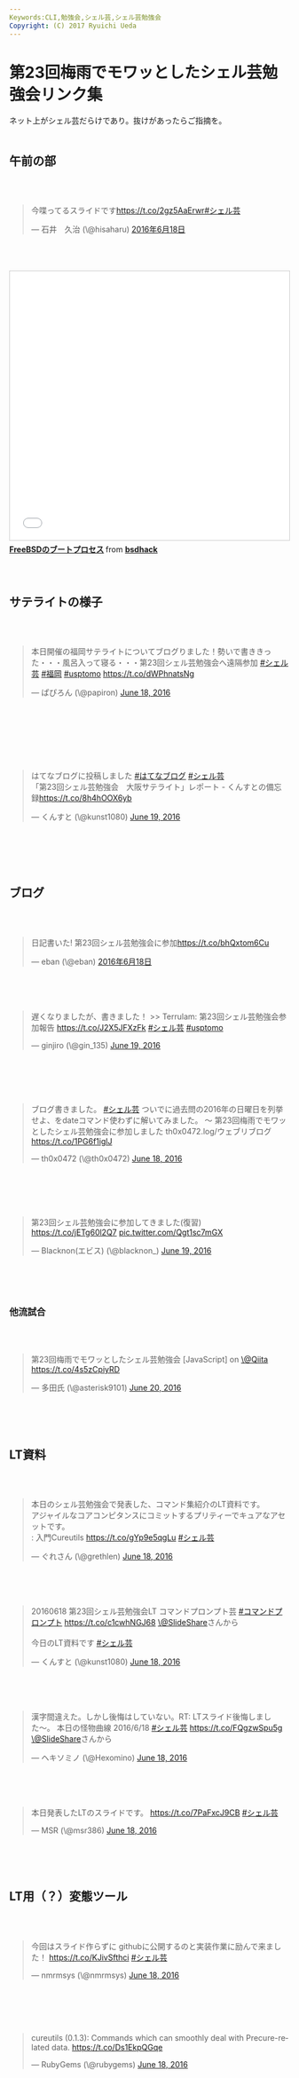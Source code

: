 ```yaml
---
Keywords:CLI,勉強会,シェル芸,シェル芸勉強会
Copyright: (C) 2017 Ryuichi Ueda
---
```


# 第23回梅雨でモワッとしたシェル芸勉強会リンク集
ネット上がシェル芸だらけであり。抜けがあったらご指摘を。<br />
<br />
<h2>午前の部</h2><br />
<br />
<blockquote class="twitter-tweet" data-lang="ja"><p lang="ja" dir="ltr">今喋ってるスライドです<a href="https://t.co/2gz5AaErwr">https://t.co/2gz5AaErwr</a><a href="https://twitter.com/hashtag/%E3%82%B7%E3%82%A7%E3%83%AB%E8%8A%B8?src=hash">#シェル芸</a></p>&mdash; 石井　久治 (\@hisaharu) <a href="https://twitter.com/hisaharu/status/743992510414913536">2016年6月18日</a></blockquote><br />
<script async src="//platform.twitter.com/widgets.js" charset="utf-8"></script><br />
<br />
<iframe src="//www.slideshare.net/slideshow/embed_code/key/13Z0NsyXGzmEBB" width="595" height="485" frameborder="0" marginwidth="0" marginheight="0" scrolling="no" style="border:1px solid #CCC; border-width:1px; margin-bottom:5px; max-width: 100%;" allowfullscreen> </iframe> <div style="margin-bottom:5px"> <strong> <a href="//www.slideshare.net/bsdhack/freebsd-63230832" title="FreeBSDのブートプロセス" target="_blank">FreeBSDのブートプロセス</a> </strong> from <strong><a href="//www.slideshare.net/bsdhack" target="_blank">bsdhack</a></strong> </div><br />
<br />
<h2>サテライトの様子</h2><br />
<br />
<blockquote class="twitter-tweet" data-partner="tweetdeck"><p lang="ja" dir="ltr">本日開催の福岡サテライトについてブログりました！勢いで書ききった・・・風呂入って寝る・・・第23回シェル芸勉強会へ遠隔参加 <a href="https://twitter.com/hashtag/%E3%82%B7%E3%82%A7%E3%83%AB%E8%8A%B8?src=hash">#シェル芸</a> <a href="https://twitter.com/hashtag/%E7%A6%8F%E5%B2%A1?src=hash">#福岡</a> <a href="https://twitter.com/hashtag/usptomo?src=hash">#usptomo</a> <a href="https://t.co/dWPhnatsNg">https://t.co/dWPhnatsNg</a></p>&mdash; ぱぴろん (\@papiron) <a href="https://twitter.com/papiron/status/744206066066432000">June 18, 2016</a></blockquote><br />
<script async src="//platform.twitter.com/widgets.js" charset="utf-8"></script><br />
<br />
<br />
<br />
<br />
<blockquote class="twitter-tweet" data-partner="tweetdeck"><p lang="ja" dir="ltr">はてなブログに投稿しました <a href="https://twitter.com/hashtag/%E3%81%AF%E3%81%A6%E3%81%AA%E3%83%96%E3%83%AD%E3%82%B0?src=hash">#はてなブログ</a> <a href="https://twitter.com/hashtag/%E3%82%B7%E3%82%A7%E3%83%AB%E8%8A%B8?src=hash">#シェル芸</a><br>「第23回シェル芸勉強会　大阪サテライト」レポート - くんすとの備忘録<a href="https://t.co/8h4hOOX6yb">https://t.co/8h4hOOX6yb</a></p>&mdash; くんすと (\@kunst1080) <a href="https://twitter.com/kunst1080/status/744403970748096512">June 19, 2016</a></blockquote><br />
<script async src="//platform.twitter.com/widgets.js" charset="utf-8"></script><br />
<br />
<br />
<h2>ブログ</h2><br />
<br />
<blockquote class="twitter-tweet" data-lang="ja"><p lang="ja" dir="ltr">日記書いた! 第23回シェル芸勉強会に参加<a href="https://t.co/bhQxtom6Cu">https://t.co/bhQxtom6Cu</a></p>&mdash; eban (\@eban) <a href="https://twitter.com/eban/status/744298017252048896">2016年6月18日</a></blockquote><br />
<script async src="//platform.twitter.com/widgets.js" charset="utf-8"></script><br />
<br />
<blockquote class="twitter-tweet" data-partner="tweetdeck"><p lang="ja" dir="ltr">遅くなりましたが、書きました！ &gt;&gt; Terrulam: 第23回シェル芸勉強会参加報告 <a href="https://t.co/J2X5JFXzFk">https://t.co/J2X5JFXzFk</a> <a href="https://twitter.com/hashtag/%E3%82%B7%E3%82%A7%E3%83%AB%E8%8A%B8?src=hash">#シェル芸</a> <a href="https://twitter.com/hashtag/usptomo?src=hash">#usptomo</a></p>&mdash; ginjiro (\@gin_135) <a href="https://twitter.com/gin_135/status/744643423299207169">June 19, 2016</a></blockquote><br />
<script async src="//platform.twitter.com/widgets.js" charset="utf-8"></script><br />
<br />
<br />
<blockquote class="twitter-tweet" data-partner="tweetdeck"><p lang="ja" dir="ltr">ブログ書きました。 <a href="https://twitter.com/hashtag/%E3%82%B7%E3%82%A7%E3%83%AB%E8%8A%B8?src=hash">#シェル芸</a> ついでに過去問の2016年の日曜日を列挙せよ、をdateコマンド使わずに解いてみました。 〜 第23回梅雨でモワッとしたシェル芸勉強会に参加しました th0x0472.log/ウェブリブログ <a href="https://t.co/1PG6f1iglJ">https://t.co/1PG6f1iglJ</a></p>&mdash; th0x0472 (\@th0x0472) <a href="https://twitter.com/th0x0472/status/744163927026610176">June 18, 2016</a></blockquote><br />
<script async src="//platform.twitter.com/widgets.js" charset="utf-8"></script><br />
<br />
<br />
<blockquote class="twitter-tweet" data-partner="tweetdeck"><p lang="ja" dir="ltr">第23回シェル芸勉強会に参加してきました(復習) <a href="https://t.co/jETg60l2Q7">https://t.co/jETg60l2Q7</a> <a href="https://t.co/Qgt1sc7mGX">pic.twitter.com/Qgt1sc7mGX</a></p>&mdash; Blacknon(エビス) (\@blacknon_) <a href="https://twitter.com/blacknon_/status/744364462665142272">June 19, 2016</a></blockquote><br />
<script async src="//platform.twitter.com/widgets.js" charset="utf-8"></script><br />
<br />
<h3>他流試合</h3><br />
<br />
<blockquote class="twitter-tweet" data-partner="tweetdeck"><p lang="ja" dir="ltr">第23回梅雨でモワッとしたシェル芸勉強会 [JavaScript] on <a href="https://twitter.com/Qiita">\@Qiita</a> <a href="https://t.co/4s5zCpiyRD">https://t.co/4s5zCpiyRD</a></p>&mdash; 多田氏 (\@asterisk9101) <a href="https://twitter.com/asterisk9101/status/744919245805412353">June 20, 2016</a></blockquote><br />
<script async src="//platform.twitter.com/widgets.js" charset="utf-8"></script><br />
<br />
<h2>LT資料</h2><br />
<br />
<blockquote class="twitter-tweet" data-partner="tweetdeck"><p lang="ja" dir="ltr">本日のシェル芸勉強会で発表した、コマンド集紹介のLT資料です。<br>アジャイルなコアコンピタンスにコミットするプリティーでキュアなアセットです。<br> : 入門Cureutils <a href="https://t.co/gYp9e5qgLu">https://t.co/gYp9e5qgLu</a> <a href="https://twitter.com/hashtag/%E3%82%B7%E3%82%A7%E3%83%AB%E8%8A%B8?src=hash">#シェル芸</a></p>&mdash; ぐれさん (\@grethlen) <a href="https://twitter.com/grethlen/status/744180189828001792">June 18, 2016</a></blockquote><br />
<script async src="//platform.twitter.com/widgets.js" charset="utf-8"></script><br />
<br />
<blockquote class="twitter-tweet" data-partner="tweetdeck"><p lang="ja" dir="ltr">20160618 第23回シェル芸勉強会LT コマンドプロンプト芸 <a href="https://twitter.com/hashtag/%E3%82%B3%E3%83%9E%E3%83%B3%E3%83%89%E3%83%97%E3%83%AD%E3%83%B3%E3%83%97%E3%83%88?src=hash">#コマンドプロンプト</a> <a href="https://t.co/c1cwhNGJ68">https://t.co/c1cwhNGJ68</a> <a href="https://twitter.com/SlideShare">\@SlideShare</a>さんから<br><br>今日のLT資料です <a href="https://twitter.com/hashtag/%E3%82%B7%E3%82%A7%E3%83%AB%E8%8A%B8?src=hash">#シェル芸</a></p>&mdash; くんすと (\@kunst1080) <a href="https://twitter.com/kunst1080/status/744172971804090368">June 18, 2016</a></blockquote><br />
<script async src="//platform.twitter.com/widgets.js" charset="utf-8"></script><br />
<br />
<blockquote class="twitter-tweet" data-partner="tweetdeck"><p lang="ja" dir="ltr">漢字間違えた。しかし後悔はしていない。RT: LTスライド後悔しました〜。 本日の怪物曲線 2016/6/18 <a href="https://twitter.com/hashtag/%E3%82%B7%E3%82%A7%E3%83%AB%E8%8A%B8?src=hash">#シェル芸</a> <a href="https://t.co/FQgzwSpu5g">https://t.co/FQgzwSpu5g</a> <a href="https://twitter.com/SlideShare">\@SlideShare</a>さんから</p>&mdash; ヘキソミノ (\@Hexomino) <a href="https://twitter.com/Hexomino/status/744166705664917504">June 18, 2016</a></blockquote><br />
<script async src="//platform.twitter.com/widgets.js" charset="utf-8"></script><br />
<br />
<blockquote class="twitter-tweet" data-partner="tweetdeck"><p lang="ja" dir="ltr">本日発表したLTのスライドです。 <a href="https://t.co/7PaFxcJ9CB">https://t.co/7PaFxcJ9CB</a> <a href="https://twitter.com/hashtag/%E3%82%B7%E3%82%A7%E3%83%AB%E8%8A%B8?src=hash">#シェル芸</a></p>&mdash; MSR (\@msr386) <a href="https://twitter.com/msr386/status/744161966629892100">June 18, 2016</a></blockquote><br />
<script async src="//platform.twitter.com/widgets.js" charset="utf-8"></script><br />
<br />
<h2>LT用（？）変態ツール</h2><br />
<br />
<blockquote class="twitter-tweet" data-partner="tweetdeck"><p lang="ja" dir="ltr">今回はスライド作らずに githubに公開するのと実装作業に励んで来ました！ <a href="https://t.co/KJivSfthci">https://t.co/KJivSfthci</a> <a href="https://twitter.com/hashtag/%E3%82%B7%E3%82%A7%E3%83%AB%E8%8A%B8?src=hash">#シェル芸</a></p>&mdash; nmrmsys (\@nmrmsys) <a href="https://twitter.com/nmrmsys/status/744099463497539584">June 18, 2016</a></blockquote><br />
<script async src="//platform.twitter.com/widgets.js" charset="utf-8"></script><br />
<br />
<br />
<blockquote class="twitter-tweet" data-partner="tweetdeck"><p lang="en" dir="ltr">cureutils (0.1.3): Commands which can smoothly deal with Precure-related data. <a href="https://t.co/Ds1EkpQGqe">https://t.co/Ds1EkpQGqe</a></p>&mdash; RubyGems (\@rubygems) <a href="https://twitter.com/rubygems/status/744021489616359424">June 18, 2016</a></blockquote><br />
<script async src="//platform.twitter.com/widgets.js" charset="utf-8"></script><br />

